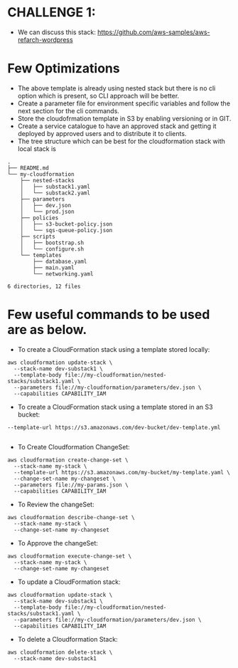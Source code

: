 # CHALLENGE 1:

* We can discuss this stack: https://github.com/aws-samples/aws-refarch-wordpress

# Few Optimizations

* The above template is already using nested stack but there is no cli option which is present, so CLI approach will be better.
* Create a parameter file for environment specific variables and follow the next section for the cli commands.
* Store the cloudofrmation template in S3 by enabling versioning or in GIT.
* Create a service catalogue to have an approved stack and getting it deployed by approved users and to distribute it to clients.
* The tree structure which can be best for the cloudformation stack with local stack is 

```
.
├── README.md
└── my-cloudformation
    ├── nested-stacks
    │   ├── substack1.yaml
    │   └── substack2.yaml
    ├── parameters
    │   ├── dev.json
    │   └── prod.json
    ├── policies
    │   ├── s3-bucket-policy.json
    │   └── sqs-queue-policy.json
    ├── scripts
    │   ├── bootstrap.sh
    │   └── configure.sh
    └── templates
        ├── database.yaml
        ├── main.yaml
        └── networking.yaml

6 directories, 12 files
```

# Few useful commands to be used are as below.
* To create a CloudFormation stack using a template stored locally:

```
aws cloudformation update-stack \
  --stack-name dev-substack1 \
  --template-body file://my-cloudformation/nested-stacks/substack1.yaml \
  --parameters file://my-cloudformation/parameters/dev.json \
  --capabilities CAPABILITY_IAM

```

* To create a CloudFormation stack using a template stored in an S3 bucket:

```
--template-url https://s3.amazonaws.com/dev-bucket/dev-template.yml


```

* To Create Cloudformation ChangeSet:

```
aws cloudformation create-change-set \
  --stack-name my-stack \
  --template-url https://s3.amazonaws.com/my-bucket/my-template.yaml \
  --change-set-name my-changeset \
  --parameters file://my-params.json \
  --capabilities CAPABILITY_IAM
```

* To Review the changeSet:

```
aws cloudformation describe-change-set \
  --stack-name my-stack \
  --change-set-name my-changeset
```

* To Approve the changeSet:

```
aws cloudformation execute-change-set \
  --stack-name my-stack \
  --change-set-name my-changeset

```

* To update a CloudFormation stack:

```
aws cloudformation update-stack \
  --stack-name dev-substack1 \
  --template-body file://my-cloudformation/nested-stacks/substack1.yaml \
  --parameters file://my-cloudformation/parameters/dev.json \
  --capabilities CAPABILITY_IAM

```

* To delete a Cloudformation Stack:

```
aws cloudformation delete-stack \
  --stack-name dev-substack1
```
